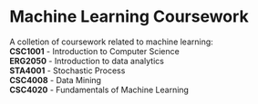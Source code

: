 # Machine Learning Coursework
 A colletion of coursework related to machine learning: <br>
 **CSC1001** - Introduction to Computer Science <br>
 **ERG2050** - Introduction to data analytics <br>
 **STA4001** - Stochastic Process <br>
 **CSC4008** - Data Mining <br>
 **CSC4020** - Fundamentals of Machine Learning
